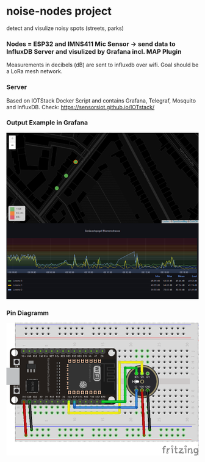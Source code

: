 # noise-nodes project 
detect and visulize noisy spots (streets, parks)

### Nodes = ESP32 and IMNS411 Mic Sensor -> send data to InfluxDB Server and visulized by Grafana incl. MAP Plugin
Measurements in decibels (dB) are sent to influxdb over wifi. Goal should be a LoRa mesh network.

### Server 
Based on IOTStack Docker Script and contains Grafana, Telegraf, Mosquito and InfluxDB.
Check: https://sensorsiot.github.io/IOTstack/

### Output Example in Grafana
![Grafana](https://github.com/pan0ne/noise-nodes/blob/main/NoiseNode_GrafanaOutputExample.png)

### Pin Diagramm
![Fritzing](https://github.com/pan0ne/noise-nodes/blob/main/fritzing.png)
